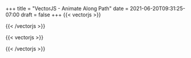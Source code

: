 +++
title = "VectorJS - Animate Along Path"
date = 2021-06-20T09:31:25-07:00
draft = false
+++
{{< vectorjs >}}
<div id="animate-along-path" class="vertical-center i-container"></div>
<script type="module" src="https://vectorjs.org/examples/interaction/animate-along-path.js"></script>
{{< /vectorjs >}}

{{< vectorjs >}}
<div id="foo" class="vertical-center i-container"></div>
<script type="module">
import { Interactive } from 'https://vectorjs.org/index.js';
let interactive = new Interactive('foo');
interactive.width = 736;
interactive.height = 225;
interactive.border = true;
let circle = interactive.circle(interactive.width / 2, interactive.height / 3, 50);
circle.classList.add('default');
let displayCircle = interactive.circle(0, 0, 6);
displayCircle.style.fill = '#333333';
let scrubber = interactive.scrubber(100, 175, {});
let pathLength = circle.getTotalLength();
function animate() {
    let currentPosition = scrubber.value / (scrubber.max - scrubber.min);
    let point = circle.getPointAtLength(currentPosition * pathLength);
    displayCircle.cx = point.x;
    displayCircle.cy = point.y;
    requestAnimationFrame(animate);
}
requestAnimationFrame(animate);
</script>
{{< /vectorjs >}}

